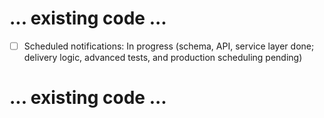 # ... existing code ...

- [ ] Scheduled notifications: In progress (schema, API, service layer done; delivery logic, advanced tests, and production scheduling pending)
# ... existing code ... 